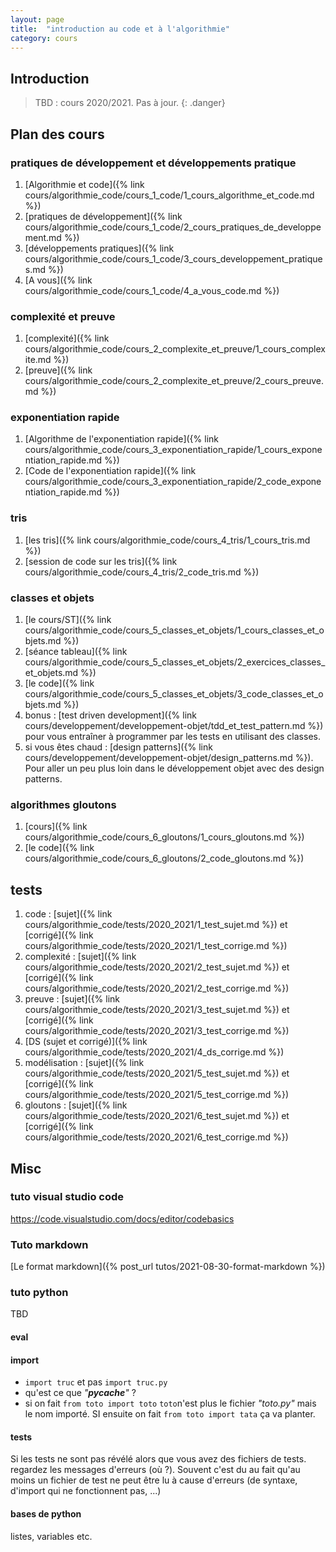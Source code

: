 ```yaml
---
layout: page
title:  "introduction au code et à l'algorithmie"
category: cours
---
```


## Introduction

> TBD : cours 2020/2021. Pas à jour.
{: .danger}

## Plan des cours

### pratiques de développement et développements pratique

1. [Algorithmie et code]({% link cours/algorithmie_code/cours_1_code/1_cours_algorithme_et_code.md %})
2. [pratiques de développement]({% link cours/algorithmie_code/cours_1_code/2_cours_pratiques_de_developpement.md %})
3. [développements pratiques]({% link cours/algorithmie_code/cours_1_code/3_cours_developpement_pratiques.md %})
4. [A vous]({% link cours/algorithmie_code/cours_1_code/4_a_vous_code.md %})

### complexité et preuve

1. [complexité]({% link cours/algorithmie_code/cours_2_complexite_et_preuve/1_cours_complexite.md %})
2. [preuve]({% link cours/algorithmie_code/cours_2_complexite_et_preuve/2_cours_preuve.md %})

### exponentiation rapide

1. [Algorithme de l'exponentiation rapide]({% link cours/algorithmie_code/cours_3_exponentiation_rapide/1_cours_exponentiation_rapide.md %})
2. [Code de l'exponentiation rapide]({% link cours/algorithmie_code/cours_3_exponentiation_rapide/2_code_exponentiation_rapide.md %})

### tris

1. [les tris]({% link cours/algorithmie_code/cours_4_tris/1_cours_tris.md %})
2. [session de code sur les tris]({% link cours/algorithmie_code/cours_4_tris/2_code_tris.md %})

### classes et objets

1. [le cours/ST]({% link cours/algorithmie_code/cours_5_classes_et_objets/1_cours_classes_et_objets.md %})
2. [séance tableau]({% link cours/algorithmie_code/cours_5_classes_et_objets/2_exercices_classes_et_objets.md %})
3. [le code]({% link cours/algorithmie_code/cours_5_classes_et_objets/3_code_classes_et_objets.md %})
4. bonus : [test driven development]({% link cours/developpement/developpement-objet/tdd_et_test_pattern.md %}) pour vous entraîner à programmer par les tests en utilisant des classes.
5. si vous êtes chaud : [design patterns]({% link cours/developpement/developpement-objet/design_patterns.md %}). Pour aller un peu plus loin dans le développement objet avec des design patterns.

### algorithmes gloutons

1. [cours]({% link cours/algorithmie_code/cours_6_gloutons/1_cours_gloutons.md %})
2. [le code]({% link cours/algorithmie_code/cours_6_gloutons/2_code_gloutons.md %})

## tests

1. code : [sujet]({% link cours/algorithmie_code/tests/2020_2021/1_test_sujet.md %}) et [corrigé]({% link cours/algorithmie_code/tests/2020_2021/1_test_corrige.md %})
2. complexité : [sujet]({% link cours/algorithmie_code/tests/2020_2021/2_test_sujet.md %}) et [corrigé]({% link cours/algorithmie_code/tests/2020_2021/2_test_corrige.md %})
3. preuve : [sujet]({% link cours/algorithmie_code/tests/2020_2021/3_test_sujet.md %}) et [corrigé]({% link cours/algorithmie_code/tests/2020_2021/3_test_corrige.md %})
4. [DS (sujet et corrigé)]({% link cours/algorithmie_code/tests/2020_2021/4_ds_corrige.md %})
5. modélisation : [sujet]({% link cours/algorithmie_code/tests/2020_2021/5_test_sujet.md %}) et [corrigé]({% link cours/algorithmie_code/tests/2020_2021/5_test_corrige.md %})
6. gloutons : [sujet]({% link cours/algorithmie_code/tests/2020_2021/6_test_sujet.md %}) et [corrigé]({% link cours/algorithmie_code/tests/2020_2021/6_test_corrige.md %})

## Misc

### tuto visual studio code

<https://code.visualstudio.com/docs/editor/codebasics>

### Tuto markdown

[Le format markdown]({% post_url tutos/2021-08-30-format-markdown %})

### tuto python

TBD

#### eval

#### import 

* `import truc` et pas `import truc.py`
* qu'est ce que *"__pycache__"* ?
* si on fait `from toto import toto` `toto`n'est plus le fichier *"toto.py"* mais le nom importé. SI ensuite on fait `from toto import tata` ça va planter.

#### tests

Si les tests ne sont pas révélé alors que vous avez des fichiers de tests. regardez les messages d'erreurs (où ?). Souvent c'est du au fait qu'au moins un fichier de test ne peut être lu à cause d'erreurs (de syntaxe, d'import qui ne fonctionnent pas, ...)

#### bases de python

listes, variables etc.
